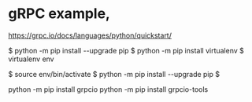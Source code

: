 # gRPC example,

https://grpc.io/docs/languages/python/quickstart/


$ python -m pip install --upgrade pip
$ python -m pip install virtualenv
$ virtualenv env


$ source env/bin/activate
$ python -m pip install --upgrade pip
$ 

python -m pip install grpcio
python -m pip install grpcio-tools